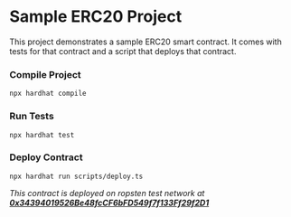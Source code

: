 # Sample ERC20 Project

This project demonstrates a sample ERC20 smart contract. It comes with tests for that contract and a script that deploys that contract.

### Compile Project  
```shell
npx hardhat compile
```  

### Run Tests  
```shell
npx hardhat test
```

### Deploy Contract  
```shell
npx hardhat run scripts/deploy.ts
```  

_This contract is deployed on ropsten test network at **[0x34394019526Be48fcCF6bFD549f7f133Ff29f2D1](https://ropsten.etherscan.io/address/0x34394019526Be48fcCF6bFD549f7f133Ff29f2D1)**_
  

